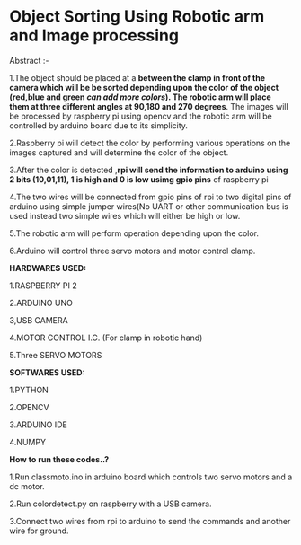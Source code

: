 # **Object Sorting Using Robotic arm and Image processing**
Abstract :- 


1.The object should be placed at a **between the clamp in front of the camera which will be be sorted depending upon the color of the object (red,blue and green *can add more colors*). The robotic arm will place them at three different angles at 90,180 and 270 degrees**. The images will be processed by raspberry pi using opencv and the robotic arm will be controlled by arduino board due to its simplicity. 


2.Raspberry pi will detect the color by performing various operations on the images captured and will determine the color of the object. 


3.After the color is detected ,**rpi will send the information to arduino using 2 bits (10,01,11), 1 is high and 0 is low usimg gpio pins** of raspberry pi


4.The two wires will be connected from gpio pins of rpi to two digital pins of arduino using simple jumper wires(No UART or other communication bus is used instead two simple wires which will either be high or low.


5.The robotic arm will perform operation depending upon the color.


6.Arduino will control three servo motors and motor control clamp. 



  
**HARDWARES USED:**


1.RASPBERRY PI 2


2.ARDUINO UNO


3,USB CAMERA


4.MOTOR CONTROL I.C. (For clamp in robotic hand)


5.Three SERVO MOTORS




**SOFTWARES USED:**


1.PYTHON


2.OPENCV


3.ARDUINO IDE


4.NUMPY



**How to run these codes..?**


1.Run classmoto.ino in arduino board which controls two servo motors and a dc motor.


2.Run colordetect.py on raspberry with a USB camera.


3.Connect two wires from rpi to arduino to send the commands and another wire for ground.



 
